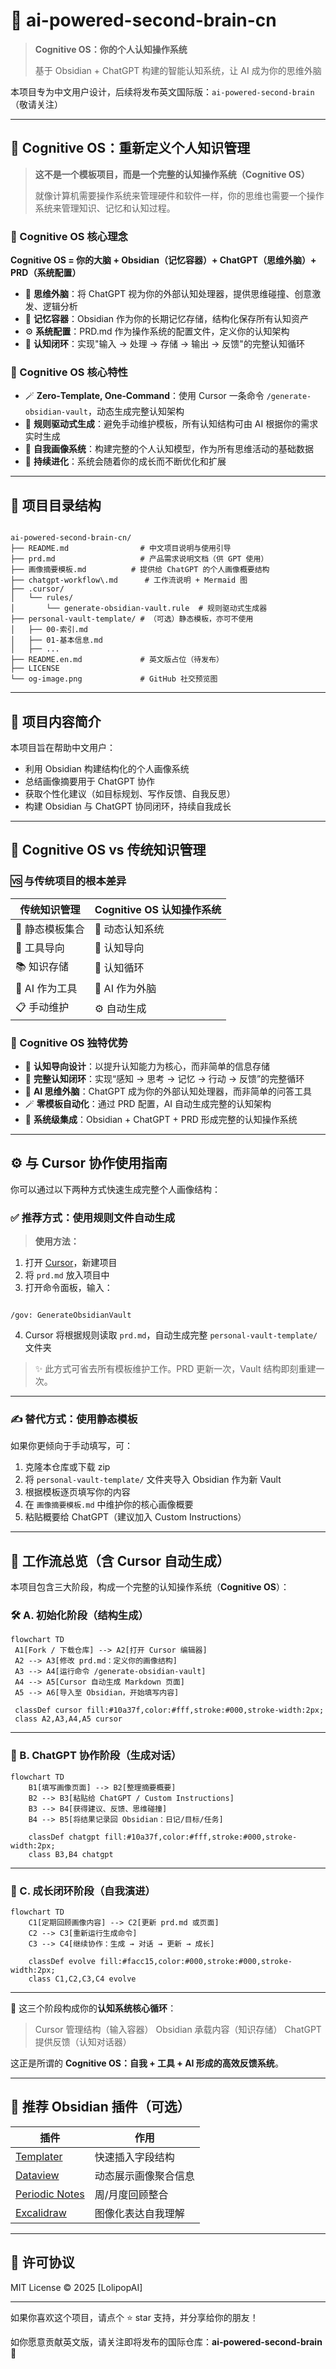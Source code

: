 # 🧠 ai-powered-second-brain-cn

> **Cognitive OS：你的个人认知操作系统**
>
> 基于 Obsidian + ChatGPT 构建的智能认知系统，让 AI 成为你的思维外脑

本项目专为中文用户设计，后续将发布英文国际版：`ai-powered-second-brain`（敬请关注）

---

## 🧠 Cognitive OS：重新定义个人知识管理

> **这不是一个模板项目，而是一个完整的认知操作系统（Cognitive OS）**
>
> 就像计算机需要操作系统来管理硬件和软件一样，你的思维也需要一个操作系统来管理知识、记忆和认知过程。

### 🎯 Cognitive OS 核心理念

**Cognitive OS = 你的大脑 + Obsidian（记忆容器）+ ChatGPT（思维外脑）+ PRD（系统配置）**

- 🧠 **思维外脑**：将 ChatGPT 视为你的外部认知处理器，提供思维碰撞、创意激发、逻辑分析
- 💾 **记忆容器**：Obsidian 作为你的长期记忆存储，结构化保存所有认知资产
- ⚙️ **系统配置**：PRD.md 作为操作系统的配置文件，定义你的认知架构
- 🔄 **认知闭环**：实现"输入 → 处理 → 存储 → 输出 → 反馈"的完整认知循环

### 🚀 Cognitive OS 核心特性

- 🪄 **Zero‑Template, One‑Command**：使用 Cursor 一条命令 `/generate-obsidian-vault`，动态生成完整认知架构
- 🚀 **规则驱动式生成**：避免手动维护模板，所有认知结构可由 AI 根据你的需求实时生成
- 🧩 **自我画像系统**：构建完整的个人认知模型，作为所有思维活动的基础数据
- 🔁 **持续进化**：系统会随着你的成长而不断优化和扩展

---

## 🧭 项目目录结构

```

ai-powered-second-brain-cn/
├── README.md                # 中文项目说明与使用引导
├── prd.md                   # 产品需求说明文档（供 GPT 使用）
├── 画像摘要模板.md          # 提供给 ChatGPT 的个人画像概要结构
├── chatgpt-workflow\.md      # 工作流说明 + Mermaid 图
├── .cursor/
│   └── rules/
│       └── generate-obsidian-vault.rule  # 规则驱动式生成器
├── personal-vault-template/ # （可选）静态模板，亦可不使用
│   ├── 00-索引.md
│   ├── 01-基本信息.md
│   ├── ...
├── README.en.md             # 英文版占位（待发布）
├── LICENSE
└── og-image.png             # GitHub 社交预览图

```

---

## 📌 项目内容简介

本项目旨在帮助中文用户：

- 利用 Obsidian 构建结构化的个人画像系统
- 总结画像摘要用于 ChatGPT 协作
- 获取个性化建议（如目标规划、写作反馈、自我反思）
- 构建 Obsidian 与 ChatGPT 协同闭环，持续自我成长

---

## 🌟 Cognitive OS vs 传统知识管理

### 🆚 与传统项目的根本差异

| 传统知识管理    | Cognitive OS 认知操作系统 |
| --------------- | ------------------------- |
| 📝 静态模板集合 | 🧠 动态认知系统           |
| 🔧 工具导向     | 🎯 认知导向               |
| 📚 知识存储     | 🔄 认知循环               |
| 🤖 AI 作为工具  | 🧠 AI 作为外脑            |
| 📋 手动维护     | ⚙️ 自动生成               |

### 🚀 Cognitive OS 独特优势

- 🎯 **认知导向设计**：以提升认知能力为核心，而非简单的信息存储
- 🔁 **完整认知闭环**：实现“感知 → 思考 → 记忆 → 行动 → 反馈”的完整循环
- 🧠 **AI 思维外脑**：ChatGPT 成为你的外部认知处理器，而非简单的问答工具
- 🪄 **零模板自动化**：通过 PRD 配置，AI 自动生成完整的认知架构
- 🧰 **系统级集成**：Obsidian + ChatGPT + PRD 形成完整的认知操作系统

---

## ⚙️ 与 Cursor 协作使用指南

你可以通过以下两种方式快速生成完整个人画像结构：

### ✅ 推荐方式：使用规则文件自动生成

> **使用方法：**

1. 打开 [Cursor](https://cursor.sh)，新建项目
2. 将 `prd.md` 放入项目中
3. 打开命令面板，输入：

```

/gov: GenerateObsidianVault

```

4. Cursor 将根据规则读取 `prd.md`，自动生成完整 `personal-vault-template/` 文件夹

> ✨ 此方式可省去所有模板维护工作。PRD 更新一次，Vault 结构即刻重建一次。

---

### ✍️ 替代方式：使用静态模板

如果你更倾向于手动填写，可：

1. 克隆本仓库或下载 zip
2. 将 `personal-vault-template/` 文件夹导入 Obsidian 作为新 Vault
3. 根据模板逐页填写你的内容
4. 在 `画像摘要模板.md` 中维护你的核心画像概要
5. 粘贴概要给 ChatGPT（建议加入 Custom Instructions）

---

## 🧩 工作流总览（含 Cursor 自动生成）

本项目包含三大阶段，构成一个完整的认知操作系统（**Cognitive OS**）：

### 🛠️ A. 初始化阶段（结构生成）

```mermaid
flowchart TD
 A1[Fork / 下载仓库] --> A2[打开 Cursor 编辑器]
 A2 --> A3[修改 prd.md：定义你的画像结构]
 A3 --> A4[运行命令 /generate-obsidian-vault]
 A4 --> A5[Cursor 自动生成 Markdown 页面]
 A5 --> A6[导入至 Obsidian，开始填写内容]

 classDef cursor fill:#10a37f,color:#fff,stroke:#000,stroke-width:2px;
 class A2,A3,A4,A5 cursor
```

---

### 🤖 B. ChatGPT 协作阶段（生成对话）

```mermaid
flowchart TD
    B1[填写画像页面] --> B2[整理摘要概要]
    B2 --> B3[粘贴给 ChatGPT / Custom Instructions]
    B3 --> B4[获得建议、反馈、思维碰撞]
    B4 --> B5[将结果记录回 Obsidian：日记/目标/任务]

    classDef chatgpt fill:#10a37f,color:#fff,stroke:#000,stroke-width:2px;
    class B3,B4 chatgpt
```

---

### 🔁 C. 成长闭环阶段（自我演进）

```mermaid
flowchart TD
    C1[定期回顾画像内容] --> C2[更新 prd.md 或页面]
    C2 --> C3[重新运行生成命令]
    C3 --> C4[继续协作：生成 → 对话 → 更新 → 成长]

    classDef evolve fill:#facc15,color:#000,stroke:#000,stroke-width:2px;
    class C1,C2,C3,C4 evolve
```

---

📌 这三个阶段构成你的**认知系统核心循环**：

> Cursor 管理结构（输入容器）
> Obsidian 承载内容（知识存储）
> ChatGPT 提供反馈（认知对话器）

这正是所谓的 **Cognitive OS：自我 + 工具 + AI 形成的高效反馈系统**。

---

## 🔧 推荐 Obsidian 插件（可选）

| 插件                                                                  | 作用                 |
| --------------------------------------------------------------------- | -------------------- |
| [Templater](https://github.com/SilentVoid13/Templater)                | 快速插入字段结构     |
| [Dataview](https://github.com/blacksmithgu/obsidian-dataview)         | 动态展示画像聚合信息 |
| [Periodic Notes](https://github.com/liamcain/obsidian-periodic-notes) | 周/月度回顾整合      |
| [Excalidraw](https://github.com/zsviczian/obsidian-excalidraw-plugin) | 图像化表达自我理解   |

---

## 📃 许可协议

MIT License © 2025 \[LolipopAI]

---

如果你喜欢这个项目，请点个 ⭐️ star 支持，并分享给你的朋友！

如你愿意贡献英文版，请关注即将发布的国际仓库：**ai-powered-second-brain** 🙌
